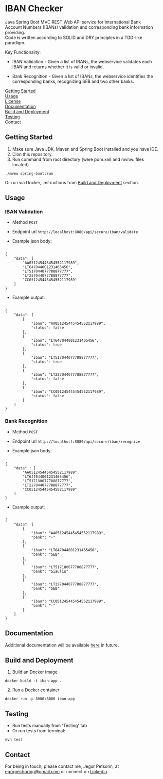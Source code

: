 # IBAN Checker

Java Spring Boot MVC REST Web API service for International Bank Account Numbers (IBANs) validation and corresponding bank information providing. <br/>
Code is written according to SOLID and DRY principles in a TDD-like paradigm. 

Key Functionality: 
- IBAN Validation - Given a list of IBANs, the webservice validates each IBAN and returns whether it is valid or invalid.

- Bank Recognition - Given a list of IBANs, the webservice identifies the corresponding banks, recognizing SEB and two other banks.

[Getting Started](#getting-started) <br/>
[Usage](#usage) <br/>
[License](#license) <br/>
[Documentation](#documentation) <br/>
[Build and Deployment](#build-and-deployment) <br/>
[Testing](#testing) <br/>
[Contact](#contact) <br/>


## Getting Started

1. Make sure Java JDK, Maven and Spring Boot installed and you have IDE.
2. Clon this repository.
3. Run command from root directory (were pom.xml and mvnw. files located)
```
./mvnw spring-boot:run
```

Or run via Docker, instructions from [Build and Deployment](#build-and-deployment) section.

## Usage
### IBAN Validation 
* Method `POST`

* Endpoint url `http://localhost:8080/api/secure/iban/validate`

* Example json body:
```

{
    "data": [
        "AA051245445454552117989",
        "LT647044001231465456",
        "LT517044077788877777",
        "LT227044077788877777",
        "CC051245445454552117989"
    ]
}

```
* Example output:
```

{
    "data": [
        {
            "iban": "AA051245445454552117989",
            "status": false
        },
        {
            "iban": "LT647044001231465456",
            "status": true
        },
        {
            "iban": "LT517044077788877777",
            "status": true
        },
        {
            "iban": "LT227044077788877777",
            "status": false
        },
        {
            "iban": "CC051245445454552117989",
            "status": false
        }
    ]
}

```

### Bank Recognition
* Method `POST`

* Endpoint url `http://localhost:8080/api/secure/iban/recognize`

* Example json body:
```

{
    "data" : [
        "AA051245445454552117989",
        "LT647044001231465456",
        "LT517180077788877777", 
        "LT227044077788877777",
        "CC051245445454552117989"
    ]
}
```

* Example output:
```

{
    "data": [
        {
            "iban": "AA051245445454552117989",
            "bank": "-"
        },
        {
            "iban": "LT647044001231465456",
            "bank": "SEB"
        },
        {
            "iban": "LT517180077788877777",
            "bank": "Siauliu"
        },
        {
            "iban": "LT227044077788877777",
            "bank": "SEB"
        },
        {
            "iban": "CC051245445454552117989",
            "bank": "-"
        }
    ]
}

```

## Documentation

Additional documentation will be available [here](link) in future.

## Build and Deployment

1. Build an Docker image 
```
docker build -t iban-app .  
```
2. Run a Docker container
```
docker run -p 8080:8080 iban-app
```

## Testing

- Run tests manually from 'Testing' tab
- Or run tests from terminal:
```
mvn test
```

## Contact

For being in touch, please contact me, Jegor Petsorin, at [egorpechoring@gmail.com](mailto:egorpechoring@gmail.com) or connect on [LinkedIn](https://www.linkedin.com/in/jegor-petsorin/).

